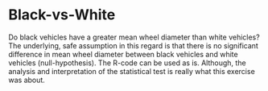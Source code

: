 # Black-vs-White
Do black vehicles have a greater mean wheel diameter than white vehicles? The underlying, safe assumption in this regard is that there is no significant difference in mean wheel diameter between black vehicles and white vehicles (null-hypothesis). The R-code can be used as is. Although, the analysis and interpretation of the statistical test is really what this exercise was about.

